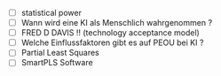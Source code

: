 - [ ] statistical power
- [ ] Wann wird eine KI als Menschlich wahrgenommen ?
- [ ] FRED D DAVIS !! (technology acceptance model)
- [ ] Welche Einflussfaktoren gibt es auf PEOU bei KI ? 
- [ ] Partial Least Squares
- [ ] SmartPLS Software